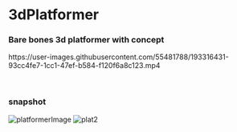 # 3dPlatformer
<h3>Bare bones 3d platformer with concept </h3> 
https://user-images.githubusercontent.com/55481788/193316431-93cc4fe7-1cc1-47ef-b584-f120f6a8c123.mp4




<br><h3>snapshot </h3>
![platformerImage](https://user-images.githubusercontent.com/55481788/193319458-629ca4f3-eb7d-48ca-a240-e18110d6c656.JPG)
![plat2](https://user-images.githubusercontent.com/55481788/193320600-d19d92f6-de05-464a-9cba-f318c12816c1.JPG)
